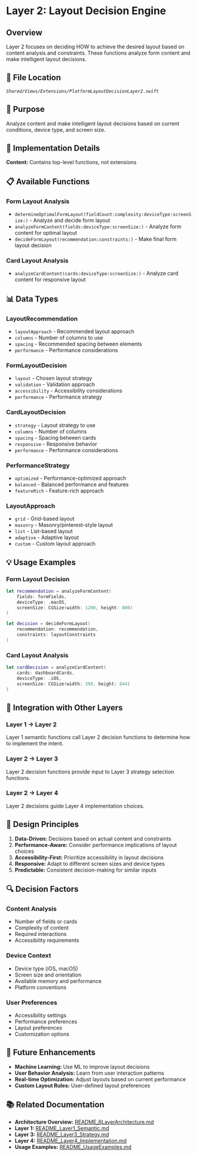 # Layer 2: Layout Decision Engine

## Overview

Layer 2 focuses on deciding HOW to achieve the desired layout based on content analysis and constraints. These functions analyze form content and make intelligent layout decisions.

## 📁 File Location

*`Shared/Views/Extensions/PlatformLayoutDecisionLayer2.swift`*

## 🎯 Purpose

Analyze content and make intelligent layout decisions based on current conditions, device type, and screen size.

## 🔧 Implementation Details

**Content:** Contains top-level functions, not extensions

## 📋 Available Functions

### **Form Layout Analysis**
- `determineOptimalFormLayout(fieldCount:complexity:deviceType:screenSize:)` - Analyze and decide form layout
- `analyzeFormContent(fields:deviceType:screenSize:)` - Analyze form content for optimal layout
- `decideFormLayout(recommendation:constraints:)` - Make final form layout decision

### **Card Layout Analysis**
- `analyzeCardContent(cards:deviceType:screenSize:)` - Analyze card content for responsive layout

## 📊 Data Types

### **LayoutRecommendation**
- `layoutApproach` - Recommended layout approach
- `columns` - Number of columns to use
- `spacing` - Recommended spacing between elements
- `performance` - Performance considerations

### **FormLayoutDecision**
- `layout` - Chosen layout strategy
- `validation` - Validation approach
- `accessibility` - Accessibility considerations
- `performance` - Performance strategy

### **CardLayoutDecision**
- `strategy` - Layout strategy to use
- `columns` - Number of columns
- `spacing` - Spacing between cards
- `responsive` - Responsive behavior
- `performance` - Performance considerations

### **PerformanceStrategy**
- `optimized` - Performance-optimized approach
- `balanced` - Balanced performance and features
- `featureRich` - Feature-rich approach

### **LayoutApproach**
- `grid` - Grid-based layout
- `masonry` - Masonry/pinterest-style layout
- `list` - List-based layout
- `adaptive` - Adaptive layout
- `custom` - Custom layout approach

## 💡 Usage Examples

### **Form Layout Decision**
```swift
let recommendation = analyzeFormContent(
    fields: formFields,
    deviceType: .macOS,
    screenSize: CGSize(width: 1200, height: 800)
)

let decision = decideFormLayout(
    recommendation: recommendation,
    constraints: layoutConstraints
)
```

### **Card Layout Analysis**
```swift
let cardDecision = analyzeCardContent(
    cards: dashboardCards,
    deviceType: .iOS,
    screenSize: CGSize(width: 390, height: 844)
)
```

## 🔄 Integration with Other Layers

### **Layer 1 → Layer 2**
Layer 1 semantic functions call Layer 2 decision functions to determine how to implement the intent.

### **Layer 2 → Layer 3**
Layer 2 decision functions provide input to Layer 3 strategy selection functions.

### **Layer 2 → Layer 4**
Layer 2 decisions guide Layer 4 implementation choices.

## 🎨 Design Principles

1. **Data-Driven:** Decisions based on actual content and constraints
2. **Performance-Aware:** Consider performance implications of layout choices
3. **Accessibility-First:** Prioritize accessibility in layout decisions
4. **Responsive:** Adapt to different screen sizes and device types
5. **Predictable:** Consistent decision-making for similar inputs

## 🔍 Decision Factors

### **Content Analysis**
- Number of fields or cards
- Complexity of content
- Required interactions
- Accessibility requirements

### **Device Context**
- Device type (iOS, macOS)
- Screen size and orientation
- Available memory and performance
- Platform conventions

### **User Preferences**
- Accessibility settings
- Performance preferences
- Layout preferences
- Customization options

## 🚀 Future Enhancements

- **Machine Learning:** Use ML to improve layout decisions
- **User Behavior Analysis:** Learn from user interaction patterns
- **Real-time Optimization:** Adjust layouts based on current performance
- **Custom Layout Rules:** User-defined layout preferences

## 📚 Related Documentation

- **Architecture Overview:** [README_6LayerArchitecture.md](README_6LayerArchitecture.md)
- **Layer 1:** [README_Layer1_Semantic.md](README_Layer1_Semantic.md)
- **Layer 3:** [README_Layer3_Strategy.md](README_Layer3_Strategy.md)
- **Layer 4:** [README_Layer4_Implementation.md](README_Layer4_Implementation.md)
- **Usage Examples:** [README_UsageExamples.md](README_UsageExamples.md)
